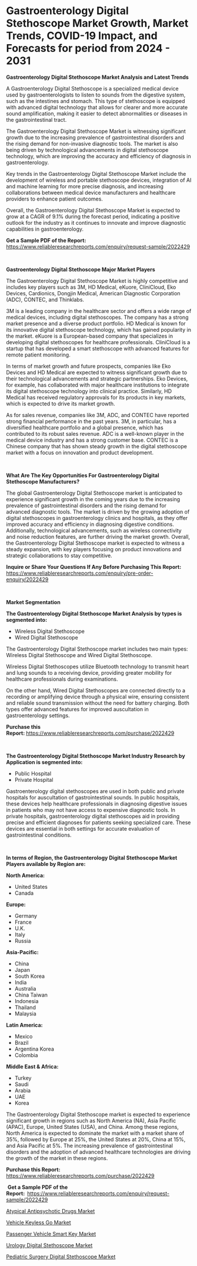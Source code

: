 <p><h1>Gastroenterology Digital Stethoscope Market Growth, Market Trends, COVID-19 Impact, and Forecasts for period from 2024 - 2031</h1></p><p><strong>Gastroenterology Digital Stethoscope Market Analysis and Latest Trends</strong></p>
<p><p>A Gastroenterology Digital Stethoscope is a specialized medical device used by gastroenterologists to listen to sounds from the digestive system, such as the intestines and stomach. This type of stethoscope is equipped with advanced digital technology that allows for clearer and more accurate sound amplification, making it easier to detect abnormalities or diseases in the gastrointestinal tract.</p><p>The Gastroenterology Digital Stethoscope Market is witnessing significant growth due to the increasing prevalence of gastrointestinal disorders and the rising demand for non-invasive diagnostic tools. The market is also being driven by technological advancements in digital stethoscope technology, which are improving the accuracy and efficiency of diagnosis in gastroenterology.</p><p>Key trends in the Gastroenterology Digital Stethoscope Market include the development of wireless and portable stethoscope devices, integration of AI and machine learning for more precise diagnosis, and increasing collaborations between medical device manufacturers and healthcare providers to enhance patient outcomes.</p><p>Overall, the Gastroenterology Digital Stethoscope Market is expected to grow at a CAGR of 9.1% during the forecast period, indicating a positive outlook for the industry as it continues to innovate and improve diagnostic capabilities in gastroenterology.</p></p>
<p><strong>Get a Sample PDF of the Report:&nbsp;</strong> <a href="https://www.reliableresearchreports.com/enquiry/request-sample/2022429">https://www.reliableresearchreports.com/enquiry/request-sample/2022429</a></p>
<p>&nbsp;</p>
<p><strong>Gastroenterology Digital Stethoscope Major Market Players</strong></p>
<p><p>The Gastroenterology Digital Stethoscope Market is highly competitive and includes key players such as 3M, HD Medical, eKuore, CliniCloud, Eko Devices, Cardionics, Dongjin Medical, American Diagnostic Corporation (ADC), CONTEC, and Thinklabs. </p><p>3M is a leading company in the healthcare sector and offers a wide range of medical devices, including digital stethoscopes. The company has a strong market presence and a diverse product portfolio. HD Medical is known for its innovative digital stethoscope technology, which has gained popularity in the market. eKuore is a European-based company that specializes in developing digital stethoscopes for healthcare professionals. CliniCloud is a startup that has developed a smart stethoscope with advanced features for remote patient monitoring.</p><p>In terms of market growth and future prospects, companies like Eko Devices and HD Medical are expected to witness significant growth due to their technological advancements and strategic partnerships. Eko Devices, for example, has collaborated with major healthcare institutions to integrate its digital stethoscope technology into clinical practice. Similarly, HD Medical has received regulatory approvals for its products in key markets, which is expected to drive its market growth.</p><p>As for sales revenue, companies like 3M, ADC, and CONTEC have reported strong financial performance in the past years. 3M, in particular, has a diversified healthcare portfolio and a global presence, which has contributed to its robust sales revenue. ADC is a well-known player in the medical device industry and has a strong customer base. CONTEC is a Chinese company that has shown steady growth in the digital stethoscope market with a focus on innovation and product development.</p></p>
<p>&nbsp;</p>
<p><strong>What Are The Key Opportunities For Gastroenterology Digital Stethoscope Manufacturers?</strong></p>
<p><p>The global Gastroenterology Digital Stethoscope market is anticipated to experience significant growth in the coming years due to the increasing prevalence of gastrointestinal disorders and the rising demand for advanced diagnostic tools. The market is driven by the growing adoption of digital stethoscopes in gastroenterology clinics and hospitals, as they offer improved accuracy and efficiency in diagnosing digestive conditions. Additionally, technological advancements, such as wireless connectivity and noise reduction features, are further driving the market growth. Overall, the Gastroenterology Digital Stethoscope market is expected to witness a steady expansion, with key players focusing on product innovations and strategic collaborations to stay competitive.</p></p>
<p><strong>Inquire or Share Your Questions If Any Before Purchasing This Report:</strong> <a href="https://www.reliableresearchreports.com/enquiry/pre-order-enquiry/2022429">https://www.reliableresearchreports.com/enquiry/pre-order-enquiry/2022429</a></p>
<p>&nbsp;</p>
<p><strong>Market Segmentation</strong></p>
<p><strong>The Gastroenterology Digital Stethoscope Market Analysis by types is segmented into:</strong></p>
<p><ul><li>Wireless Digital Stethoscope</li><li>Wired Digital Stethoscope</li></ul></p>
<p><p>The Gastroenterology Digital Stethoscope market includes two main types: Wireless Digital Stethoscope and Wired Digital Stethoscope. </p><p>Wireless Digital Stethoscopes utilize Bluetooth technology to transmit heart and lung sounds to a receiving device, providing greater mobility for healthcare professionals during examinations. </p><p>On the other hand, Wired Digital Stethoscopes are connected directly to a recording or amplifying device through a physical wire, ensuring consistent and reliable sound transmission without the need for battery charging. Both types offer advanced features for improved auscultation in gastroenterology settings.</p></p>
<p><strong>Purchase this Report:&nbsp;</strong><a href="https://www.reliableresearchreports.com/purchase/2022429">https://www.reliableresearchreports.com/purchase/2022429</a></p>
<p>&nbsp;</p>
<p><strong>The Gastroenterology Digital Stethoscope Market Industry Research by Application is segmented into:</strong></p>
<p><ul><li>Public Hospital</li><li>Private Hospital</li></ul></p>
<p><p>Gastroenterology digital stethoscopes are used in both public and private hospitals for auscultation of gastrointestinal sounds. In public hospitals, these devices help healthcare professionals in diagnosing digestive issues in patients who may not have access to expensive diagnostic tools. In private hospitals, gastroenterology digital stethoscopes aid in providing precise and efficient diagnoses for patients seeking specialized care. These devices are essential in both settings for accurate evaluation of gastrointestinal conditions.</p></p>
<p>&nbsp;</p>
<p><strong>In terms of Region, the Gastroenterology Digital Stethoscope Market Players available by Region are:</strong></p>
<p>
    <p> <strong> North America: </strong>
        <ul>
            <li>United States</li>
            <li>Canada</li>
        </ul>
        </p> 
    <p> <strong> Europe: </strong>
        <ul>
            <li>Germany</li>
            <li>France</li>
            <li>U.K.</li>
            <li>Italy</li>
            <li>Russia</li>
        </ul>
        </p> 
    <p> <strong> Asia-Pacific: </strong>
        <ul>
            <li>China</li>
            <li>Japan</li>
            <li>South Korea</li>
            <li>India</li>
            <li>Australia</li>
            <li>China Taiwan</li>
            <li>Indonesia</li>
            <li>Thailand</li>
            <li>Malaysia</li>
        </ul>
        </p> 
    <p> <strong> Latin America: </strong>
        <ul>
            <li>Mexico</li>
            <li>Brazil</li>
            <li>Argentina Korea</li>
            <li>Colombia</li>
        </ul>
        </p> 
    <p> <strong> Middle East & Africa: </strong>
        <ul>
            <li>Turkey</li>
            <li>Saudi</li>
            <li>Arabia</li>
            <li>UAE</li>
            <li>Korea</li>
        </ul>
    </p>
    </p>
<p><p>The Gastroenterology Digital Stethoscope market is expected to experience significant growth in regions such as North America (NA), Asia Pacific (APAC), Europe, United States (USA), and China. Among these regions, North America is expected to dominate the market with a market share of 35%, followed by Europe at 25%, the United States at 20%, China at 15%, and Asia Pacific at 5%. The increasing prevalence of gastrointestinal disorders and the adoption of advanced healthcare technologies are driving the growth of the market in these regions.</p></p>
<p><strong>Purchase this Report: </strong><a href="https://www.reliableresearchreports.com/purchase/2022429">https://www.reliableresearchreports.com/purchase/2022429</a></p>
<p>&nbsp;<strong>Get a Sample PDF of the Report:&nbsp;&nbsp;</strong><a href="https://www.reliableresearchreports.com/enquiry/request-sample/2022429">https://www.reliableresearchreports.com/enquiry/request-sample/2022429</a></p>
<p><strong></strong></p>
<p><p><a href="https://artistic-helicopter-ca9.notion.site/Atypical-Antipsychotic-Drugs-Market-Furnish-Information-about-Market-Size-Market-Share-Market-Dyna-a5701c8b1d75410494b0d161a008a570">Atypical Antipsychotic Drugs Market</a></p><p><a href="https://view.publitas.com/reportprime-1/vehicle-keyless-go-market-size-share-trends-analysis-report-by-application-regional-outlook-competitive-strategies-and-segment-forecasts-2024-2031/">Vehicle Keyless Go Market</a></p><p><a href="https://view.publitas.com/reportprime-1/passenger-vehicle-smart-key-market-size-share-trends-analysis-report-by-material-by-type-by-end-user-by-region-and-segment-forecasts-2024-2031/">Passenger Vehicle Smart Key Market</a></p><p><a href="https://github.com/mauripalmi/Market-Research-Report-List-2/blob/main/urology-digital-stethoscope-market.md">Urology Digital Stethoscope Market</a></p><p><a href="https://github.com/nicoletavirag/Market-Research-Report-List-2/blob/main/pediatric-surgery-digital-stethoscope-market.md">Pediatric Surgery Digital Stethoscope Market</a></p></p>